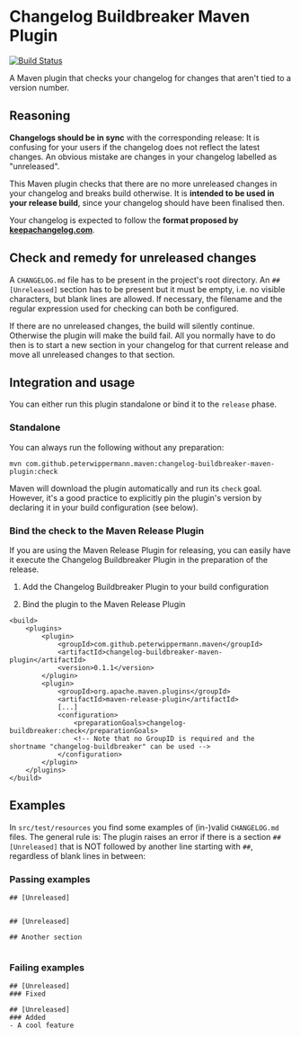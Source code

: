 Changelog Buildbreaker Maven Plugin
===
[![Build Status](https://travis-ci.org/PeterWippermann/changelog-buildbreaker.svg?branch=master)](https://travis-ci.org/PeterWippermann/changelog-buildbreaker)

A Maven plugin that checks your changelog for changes that aren't tied to a version number.

## Reasoning

__Changelogs should be in sync__ with the corresponding release: It is confusing for your users if the changelog does not reflect the latest changes. An obvious mistake are changes in your changelog labelled as "unreleased".

This Maven plugin checks that there are no more unreleased changes in your changelog and breaks build otherwise. It is __intended to be used in your release build__, since your changelog should have been finalised then.

Your changelog is expected to follow the __format proposed by [keepachangelog.com](http://www.keepachangelog.com)__.

## Check and remedy for unreleased changes 
A `CHANGELOG.md` file has to be present in the project's root directory. An `## [Unreleased]` section has to be present but it must be empty, i.e. no visible characters, but blank lines are allowed. If necessary, the filename and the regular expression used for checking can both be configured.

If there are no unreleased changes, the build will silently continue. Otherwise the plugin will make the build fail. All you normally have to do then is to start a new section in your changelog for that current release and move all unreleased changes to that section.

## Integration and usage
You can either run this plugin standalone or bind it to the `release` phase.

### Standalone

You can always run the following without any preparation:
```
mvn com.github.peterwippermann.maven:changelog-buildbreaker-maven-plugin:check
```
Maven will download the plugin automatically and run its `check` goal.
However, it's a good practice to explicitly pin the plugin's version by declaring it in your build configuration (see below).

### Bind the check to the Maven Release Plugin

If you are using the Maven Release Plugin for releasing, you can easily have it execute the Changelog Buildbreaker Plugin in the preparation of the release.

1. Add the Changelog Buildbreaker Plugin to your build configuration

2. Bind the plugin to the Maven Release Plugin
```
<build>
	<plugins>
		<plugin>
			<groupId>com.github.peterwippermann.maven</groupId>
			<artifactId>changelog-buildbreaker-maven-plugin</artifactId>
			<version>0.1.1</version>
		</plugin>
		<plugin>
			<groupId>org.apache.maven.plugins</groupId>
			<artifactId>maven-release-plugin</artifactId>
			[...]
			<configuration>
				<preparationGoals>changelog-buildbreaker:check</preparationGoals>
				<!-- Note that no GroupID is required and the shortname "changelog-buildbreaker" can be used -->
			</configuration>
		</plugin>
	</plugins>
</build>
```

## Examples
In `src/test/resources` you find some examples of (in-)valid `CHANGELOG.md` files. The general rule is: The plugin
raises an error if there is a section `## [Unreleased]` that is NOT followed by another line starting with `##`,
regardless of blank lines in between:

### Passing examples
```
## [Unreleased]
 
```

```
## [Unreleased]
 
## Another section
 
```

### Failing examples
```
## [Unreleased]
### Fixed
```

```
## [Unreleased]
### Added
- A cool feature
```
